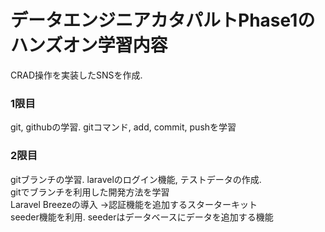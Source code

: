 <!-- readme.md -->

# データエンジニアカタパルトPhase1のハンズオン学習内容
CRAD操作を実装したSNSを作成.

### 1限目
git, githubの学習.
gitコマンド, add, commit, pushを学習

### 2限目
gitブランチの学習. laravelのログイン機能, テストデータの作成.  
gitでブランチを利用した開発方法を学習  
Laravel Breezeの導入 →認証機能を追加するスターターキット  
seeder機能を利用. seederはデータベースにデータを追加する機能  

